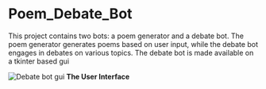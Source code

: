 # Poem_Debate_Bot
This project contains two bots: a poem generator and a debate bot. The poem generator generates poems based on user input, while the debate bot engages in debates on various topics. The debate bot is made available on a tkinter based gui


![Debate bot gui](https://github.com/samvitgersappa/Poem_Debate_Bot/assets/124512060/ed52126f-7665-48b9-97e7-0cc3cef39ab4)
**The User Interface**
